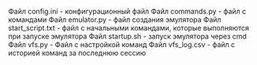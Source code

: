 Файл config.ini - конфигурационный файл 
Файл commands.py - файл с командами
Файл emulator.py - файл создания эмулятора
Файл start_script.txt - файл с начальными командами, которые выполняются при запуске эмулятора
Файл startup.sh - запуск эмулятора через cmd
Файл vfs.py - Файл с настройкой команд
Файл vfs_log.csv - файл с историей команд за последнюю сессию
